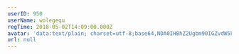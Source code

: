 ```yaml
---
userID: 950
userName: wolegequ
regTime: 2018-05-02T14:09:00.000Z
avatar: 'data:text/plain; charset=utf-8;base64,NDA0IHBhZ2Ugbm90IGZvdW5kCg=='
url: null
---
```



